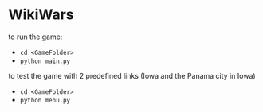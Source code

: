 # WikiWars

to run the game:
- `cd <GameFolder>`
- `python main.py`

to test the game with 2 predefined links (Iowa and the Panama city in Iowa)
- `cd <GameFolder>`
- `python menu.py`
